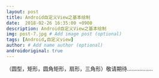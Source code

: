 ```yaml
---
layout: post
title: Android自定义View之基本绘制
date:  2018-02-26 16:35:00 +0900
description: Android自定义View之基本绘制
img: post-7.jpg # Add image post (optional)
tags: [Android,自定义view]
author: # Add name author (optional)
androidoriginal: true
---
```

（圆型，矩形，圆角矩形，扇形，三角形）敬请期待.................
